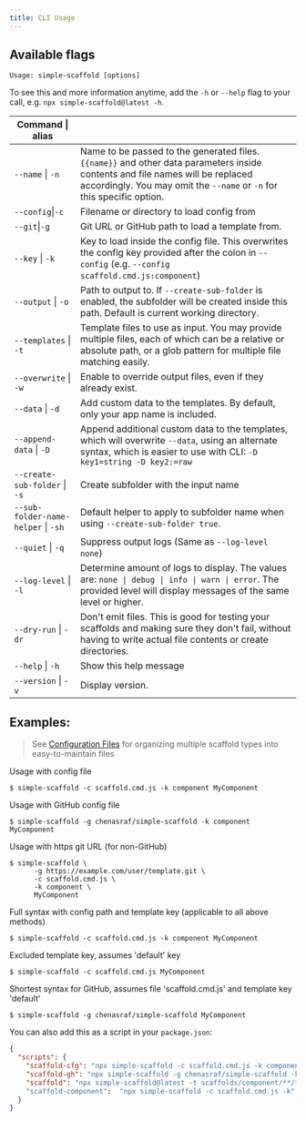 ```yaml
---
title: CLI Usage
---
```


## Available flags

```text
Usage: simple-scaffold [options]
```

To see this and more information anytime, add the `-h` or `--help` flag to your call, e.g.
`npx simple-scaffold@latest -h`.

| Command \| alias                    |                                                                                                                                                                                                         |
| ----------------------------------- | ------------------------------------------------------------------------------------------------------------------------------------------------------------------------------------------------------- |
| `--name` \| `-n`                    | Name to be passed to the generated files. `{{name}}` and other data parameters inside contents and file names will be replaced accordingly. You may omit the `--name` or `-n` for this specific option. |
| `--config`\|`-c`                    | Filename or directory to load config from                                                                                                                                                               |
| `--git`\|`-g`                       | Git URL or GitHub path to load a template from.                                                                                                                                                         |
| `--key` \| `-k`                     | Key to load inside the config file. This overwrites the config key provided after the colon in `--config` (e.g. `--config scaffold.cmd.js:component`)                                                   |
| `--output` \| `-o`                  | Path to output to. If `--create-sub-folder` is enabled, the subfolder will be created inside this path. Default is current working directory.                                                           |
| `--templates` \| `-t`               | Template files to use as input. You may provide multiple files, each of which can be a relative or absolute path, or a glob pattern for multiple file matching easily.                                  |
| `--overwrite` \| `-w`               | Enable to override output files, even if they already exist.                                                                                                                                            |
| `--data` \| `-d`                    | Add custom data to the templates. By default, only your app name is included.                                                                                                                           |
| `--append-data` \| `-D`             | Append additional custom data to the templates, which will overwrite `--data`, using an alternate syntax, which is easier to use with CLI: `-D key1=string -D key2:=raw`                                |
| `--create-sub-folder` \| `-s`       | Create subfolder with the input name                                                                                                                                                                    |
| `--sub-folder-name-helper` \| `-sh` | Default helper to apply to subfolder name when using `--create-sub-folder true`.                                                                                                                        |
| `--quiet` \| `-q`                   | Suppress output logs (Same as `--log-level none`)                                                                                                                                                       |
| `--log-level` \| `-l`               | Determine amount of logs to display. The values are: `none \| debug \| info \| warn \| error`. The provided level will display messages of the same level or higher.                                    |
| `--dry-run` \| `-dr`                | Don't emit files. This is good for testing your scaffolds and making sure they don't fail, without having to write actual file contents or create directories.                                          |
| `--help` \| `-h`                    | Show this help message                                                                                                                                                                                  |
| `--version` \| `-v`                 | Display version.                                                                                                                                                                                        |

## Examples:

> See
> [Configuration Files](https://chenasraf.github.io/simple-scaffold/docs/usage/configuration_files)
> for organizing multiple scaffold types into easy-to-maintain files

Usage with config file

```shell
$ simple-scaffold -c scaffold.cmd.js -k component MyComponent
```

Usage with GitHub config file

```shell
$ simple-scaffold -g chenasraf/simple-scaffold -k component MyComponent
```

Usage with https git URL (for non-GitHub)

```shell
$ simple-scaffold \
      -g https://example.com/user/template.git \
      -c scaffold.cmd.js \
      -k component \
      MyComponent
```

Full syntax with config path and template key (applicable to all above methods)

```shell
$ simple-scaffold -c scaffold.cmd.js -k component MyComponent
```

Excluded template key, assumes 'default' key

```shell
$ simple-scaffold -c scaffold.cmd.js MyComponent
```

Shortest syntax for GitHub, assumes file 'scaffold.cmd.js' and template key 'default'

```shell
$ simple-scaffold -g chenasraf/simple-scaffold MyComponent
```

You can also add this as a script in your `package.json`:

```json
{
  "scripts": {
    "scaffold-cfg": "npx simple-scaffold -c scaffold.cmd.js -k component",
    "scaffold-gh": "npx simple-scaffold -g chenasraf/simple-scaffold -k component",
    "scaffold": "npx simple-scaffold@latest -t scaffolds/component/**/* -o src/components -d '{\"myProp\": \"propName\", \"myVal\": 123}'"
    "scaffold-component":  "npx simple-scaffold -c scaffold.cmd.js -k"
  }
}
```
